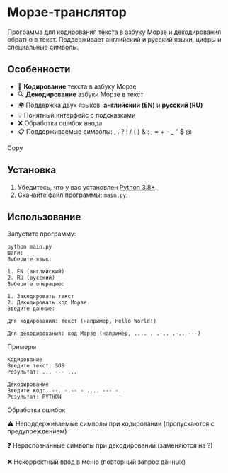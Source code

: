 # Морзе-транслятор

Программа для кодирования текста в азбуку Морзе и декодирования обратно в текст. Поддерживает английский и русский языки, цифры и специальные символы.

## Особенности
- 🚀 **Кодирование** текста в азбуку Морзе
- 🔍 **Декодирование** азбуки Морзе в текст
- 🌍 Поддержка двух языков: **английский (EN)** и **русский (RU)**
- 💡 Понятный интерфейс с подсказками
- ❌ Обработка ошибок ввода
- 📋 Поддерживаемые символы: 
, . ? ! / ( ) & : ; = + - _ " $ @

Copy

## Установка
1. Убедитесь, что у вас установлен [Python 3.8+](https://www.python.org/).
2. Скачайте файл программы: `main.py`.

## Использование
Запустите программу:

```
python main.py
Шаги:
Выберите язык:

1. EN (английский)
2. RU (русский)
Выберите операцию:

1. Закодировать текст
2. Декодировать код Морзе
Введите данные:

Для кодирования: текст (например, Hello World!)

Для декодирования: код Морзе (например, .... . .-.. .-.. ---)

```

Примеры
```
Кодирование
Введите текст: SOS
Результат: ... --- ...
```
```
Декодирование
Введите код: .--. -.-- - .... --- -.
Результат: PYTHON
```

Обработка ошибок

⚠️ Неподдерживаемые символы при кодировании (пропускаются с предупреждением)

❓ Нераспознанные символы при декодировании (заменяются на ?)

❌ Некорректный ввод в меню (повторный запрос данных)

